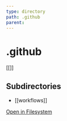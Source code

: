 ```yaml
---
type: directory
path: .github
parent: 
---
```


# .github
[[]]

## Subdirectories
- [[workflows]]


[Open in Filesystem](.github)
